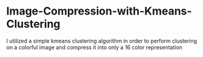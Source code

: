 # Image-Compression-with-Kmeans-Clustering
I utilized a simple kmeans clustering algorithm in order to perform clustering on a colorful image and compress it into only a 16 color representation 
